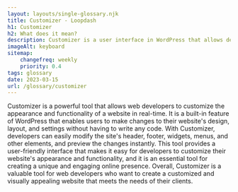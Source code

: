 ```yaml
--- 
layout: layouts/single-glossary.njk
title: Customizer - Loopdash
h1: Customizer
h2: What does it mean?
description: Customizer is a user interface in WordPress that allows developers to customize and preview the appearance and functionality of a theme or plugin in real-time.
imageAlt: keyboard
sitemap:
	changefreq: weekly
	priority: 0.4
tags: glossary
date: 2023-03-15
url: /glossary/customizer
---
```


Customizer is a powerful tool that allows web developers to customize the appearance and functionality of a website in real-time. It is a built-in feature of WordPress that enables users to make changes to their website's design, layout, and settings without having to write any code. With Customizer, developers can easily modify the site's header, footer, widgets, menus, and other elements, and preview the changes instantly. This tool provides a user-friendly interface that makes it easy for developers to customize their website's appearance and functionality, and it is an essential tool for creating a unique and engaging online presence. Overall, Customizer is a valuable tool for web developers who want to create a customized and visually appealing website that meets the needs of their clients.

